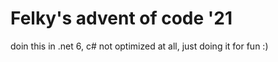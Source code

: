 # Felky's advent of code '21

doin this in .net 6, c# 
not optimized at all, just doing it for fun :) 
